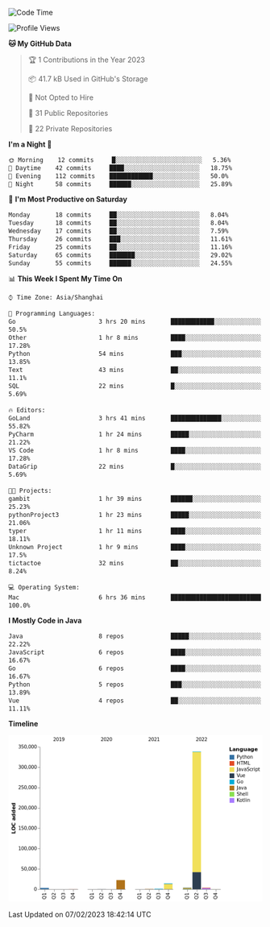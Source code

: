 <!--START_SECTION:waka-->
![Code Time](http://img.shields.io/badge/Code%20Time-1%2C561%20hrs%2018%20mins-blue)

![Profile Views](http://img.shields.io/badge/Profile%20Views-0-blue)

**🐱 My GitHub Data** 

> 🏆 1 Contributions in the Year 2023
 > 
> 📦 41.7 kB Used in GitHub's Storage 
 > 
> 🚫 Not Opted to Hire
 > 
> 📜 31 Public Repositories 
 > 
> 🔑 22 Private Repositories  
 > 
**I'm a Night 🦉** 

```text
🌞 Morning    12 commits     █░░░░░░░░░░░░░░░░░░░░░░░░   5.36% 
🌆 Daytime    42 commits     ████░░░░░░░░░░░░░░░░░░░░░   18.75% 
🌃 Evening    112 commits    ████████████░░░░░░░░░░░░░   50.0% 
🌙 Night      58 commits     ██████░░░░░░░░░░░░░░░░░░░   25.89%

```
📅 **I'm Most Productive on Saturday** 

```text
Monday       18 commits     ██░░░░░░░░░░░░░░░░░░░░░░░   8.04% 
Tuesday      18 commits     ██░░░░░░░░░░░░░░░░░░░░░░░   8.04% 
Wednesday    17 commits     ██░░░░░░░░░░░░░░░░░░░░░░░   7.59% 
Thursday     26 commits     ███░░░░░░░░░░░░░░░░░░░░░░   11.61% 
Friday       25 commits     ██░░░░░░░░░░░░░░░░░░░░░░░   11.16% 
Saturday     65 commits     ███████░░░░░░░░░░░░░░░░░░   29.02% 
Sunday       55 commits     ██████░░░░░░░░░░░░░░░░░░░   24.55%

```


📊 **This Week I Spent My Time On** 

```text
⌚︎ Time Zone: Asia/Shanghai

💬 Programming Languages: 
Go                       3 hrs 20 mins       ████████████░░░░░░░░░░░░░   50.5% 
Other                    1 hr 8 mins         ████░░░░░░░░░░░░░░░░░░░░░   17.28% 
Python                   54 mins             ███░░░░░░░░░░░░░░░░░░░░░░   13.85% 
Text                     43 mins             ██░░░░░░░░░░░░░░░░░░░░░░░   11.1% 
SQL                      22 mins             █░░░░░░░░░░░░░░░░░░░░░░░░   5.69%

🔥 Editors: 
GoLand                   3 hrs 41 mins       ██████████████░░░░░░░░░░░   55.82% 
PyCharm                  1 hr 24 mins        █████░░░░░░░░░░░░░░░░░░░░   21.22% 
VS Code                  1 hr 8 mins         ████░░░░░░░░░░░░░░░░░░░░░   17.28% 
DataGrip                 22 mins             █░░░░░░░░░░░░░░░░░░░░░░░░   5.69%

🐱‍💻 Projects: 
gambit                   1 hr 39 mins        ██████░░░░░░░░░░░░░░░░░░░   25.23% 
pythonProject3           1 hr 23 mins        █████░░░░░░░░░░░░░░░░░░░░   21.06% 
typer                    1 hr 11 mins        ████░░░░░░░░░░░░░░░░░░░░░   18.11% 
Unknown Project          1 hr 9 mins         ████░░░░░░░░░░░░░░░░░░░░░   17.5% 
tictactoe                32 mins             ██░░░░░░░░░░░░░░░░░░░░░░░   8.24%

💻 Operating System: 
Mac                      6 hrs 36 mins       █████████████████████████   100.0%

```

**I Mostly Code in Java** 

```text
Java                     8 repos             █████░░░░░░░░░░░░░░░░░░░░   22.22% 
JavaScript               6 repos             ████░░░░░░░░░░░░░░░░░░░░░   16.67% 
Go                       6 repos             ████░░░░░░░░░░░░░░░░░░░░░   16.67% 
Python                   5 repos             ███░░░░░░░░░░░░░░░░░░░░░░   13.89% 
Vue                      4 repos             ██░░░░░░░░░░░░░░░░░░░░░░░   11.11%

```


**Timeline**

![Chart not found](https://raw.githubusercontent.com/youtiaoguagua/youtiaoguagua/master/charts/bar_graph.png) 


 Last Updated on 07/02/2023 18:42:14 UTC
<!--END_SECTION:waka-->